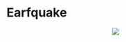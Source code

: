 # Earfquake



<p align="center">
    <img src="https://user-images.githubusercontent.com/7833164/57974607-fe45a100-7988-11e9-8304-540d322501db.png"></img>
</p>
